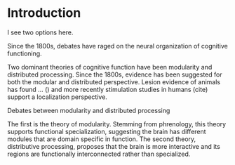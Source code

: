 # Introduction

I see two options here.

Since the 1800s, debates have raged on the neural organization of cognitive functioning. 

Two dominant theories of cognitive function have been modularity and distributed processing. Since the 1800s, evidence has been suggested for both the modular and distributed perspective. Lesion evidence of animals has found ... () and more recently stimulation studies in humans (cite) support a localization perspective. 

Debates between modularity and distributed processing 

The first is the theory of modularity. Stemming from phrenology, this theory supports functional specialization, suggesting the brain has different modules that are domain specific in function. The second theory, distributive processing, proposes that the brain is more interactive and its regions are functionally interconnected rather than specialized.
  
  
  
  